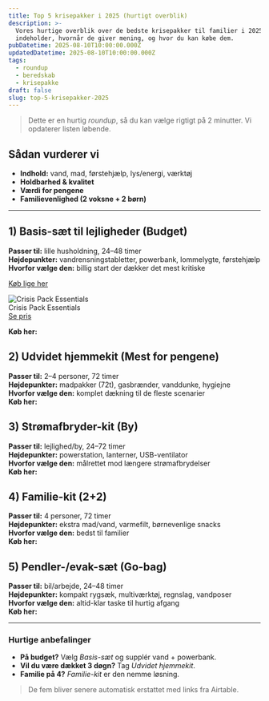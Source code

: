 ```yaml
---
title: Top 5 krisepakker i 2025 (hurtigt overblik)
description: >-
  Vores hurtige overblik over de bedste krisepakker til familier i 2025—hvad de
  indeholder, hvornår de giver mening, og hvor du kan købe dem.
pubDatetime: 2025-08-10T10:00:00.000Z
updatedDatetime: 2025-08-10T10:00:00.000Z
tags:
  - roundup
  - beredskab
  - krisepakke
draft: false
slug: top-5-krisepakker-2025
---
```


> Dette er en hurtig *roundup*, så du kan vælge rigtigt på 2 minutter. Vi opdaterer listen løbende.

## Sådan vurderer vi
- **Indhold:** vand, mad, førstehjælp, lys/energi, værktøj  
- **Holdbarhed & kvalitet**  
- **Værdi for pengene**  
- **Familievenlighed (2 voksne + 2 børn)**

---

## 1) Basis-sæt til lejligheder (Budget)
**Passer til:** lille husholdning, 24–48 timer  
**Højdepunkter:** vandrensningstabletter, powerbank, lommelygte, førstehjælp  
**Hvorfor vælge den:** billig start der dækker det mest kritiske  

<a class="cta cta-orange" href="https://affiliate.homeessentialsee62.com/deal789?utm_source=klartilalt&amp;utm_medium=affiliate&amp;subid=top-5-krisepakker-2025-2025-08-10" target="_blank" rel="nofollow sponsored noopener" data-sku="SKU54321" data-source="klartilalt" data-medium="affiliate" data-campaign="" data-country="NO" data-post="top-5-krisepakker-2025">Køb lige her</a>



<div class="aff-card" data-sku="SKU54321"><img class="aff-card-img" src="https://v5.airtableusercontent.com/v3/u/44/44/1754870400000/pL3iMCC-c676nCBzL5_3_g/78nKP8p3bRAa-PFO0jT0rza13vLHX9GuxKRSUUEZC04_f2cqciV2Yg5esgyWYugxbgqg7HMFzrHoDtqhzd1_K-IJ5BY0-LC2UKLTFO3KtP1SnCuMwmczAROsgf6SZkjDiTgeakJCaGaVNCWR_u1etviBvp2I10XuarXkpJnD2HY/2WXlYJlxvXcFCF94Lhpy0RIl2B8JRJez8Oz0bvTN6eI" alt="Crisis Pack Essentials"><div class="aff-card-body"><div class="aff-card-title">Crisis Pack Essentials</div><a class="cta cta-orange" href="https://affiliate.homeessentialsee62.com/deal789?utm_source=klartilalt&amp;utm_medium=affiliate&amp;subid=top-5-krisepakker-2025-2025-08-10" target="_blank" rel="nofollow sponsored noopener" data-source="klartilalt" data-medium="affiliate" data-campaign="" data-country="NO" data-post="top-5-krisepakker-2025">Se pris</a></div></div>






**Køb her:** 

## 2) Udvidet hjemmekit (Mest for pengene)
**Passer til:** 2–4 personer, 72 timer  
**Højdepunkter:** madpakker (72t), gasbrænder, vanddunke, hygiejne  
**Hvorfor vælge den:** komplet dækning til de fleste scenarier  
**Køb her:** 
## 3) Strømafbryder-kit (By)
**Passer til:** lejlighed/by, 24–72 timer  
**Højdepunkter:** powerstation, lanterner, USB-ventilator  
**Hvorfor vælge den:** målrettet mod længere strømafbrydelser  
**Køb her:** 

## 4) Familie-kit (2+2)
**Passer til:** 4 personer, 72 timer  
**Højdepunkter:** ekstra mad/vand, varmefilt, børnevenlige snacks  
**Hvorfor vælge den:** bedst til familier  
**Køb her:** 

## 5) Pendler-/evak-sæt (Go-bag)
**Passer til:** bil/arbejde, 24–48 timer  
**Højdepunkter:** kompakt rygsæk, multiværktøj, regnslag, vandposer  
**Hvorfor vælge den:** altid-klar taske til hurtig afgang  
**Køb her:** 

---

### Hurtige anbefalinger
- **På budget?** Vælg *Basis-sæt* og supplér vand + powerbank.  
- **Vil du være dækket 3 døgn?** Tag *Udvidet hjemmekit*.  
- **Familie på 4?** *Familie-kit* er den nemme løsning.

> De fem  bliver senere automatisk erstattet med links fra Airtable.
